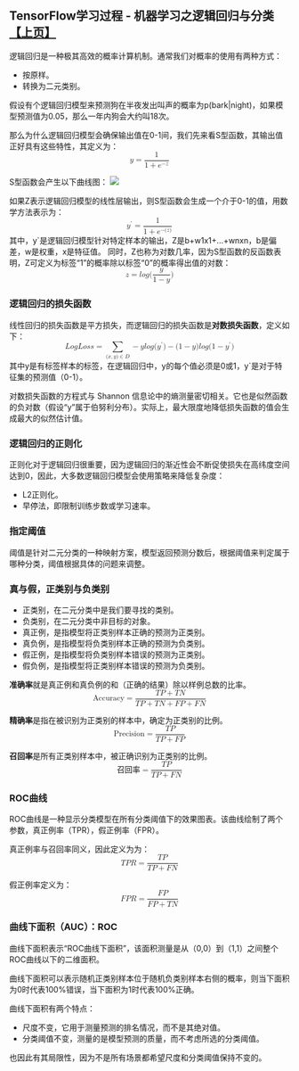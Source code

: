 ## TensorFlow学习过程 - 机器学习之逻辑回归与分类 [【上页】](https://tinyworker.github.io/TensorFlow/index)  ##


逻辑回归是一种极其高效的概率计算机制。通常我们对概率的使用有两种方式：

- 按原样。
- 转换为二元类别。

假设有个逻辑回归模型来预测狗在半夜发出叫声的概率为p(bark|night)，如果模型预测值为0.05，那么一年内狗会大约叫18次。

那么为什么逻辑回归模型会确保输出值在0-1间，我们先来看S型函数，其输出值正好具有这些特性，其定义为：
<math xmlns="http://www.w3.org/1998/Math/MathML" display="block">
  <mi>y</mi>
  <mo>=</mo>
  <mfrac>
    <mn>1</mn>
    <mrow>
      <mn>1</mn>
      <mo>+</mo>
      <msup>
        <mi>e</mi>
        <mrow class="MJX-TeXAtom-ORD">
          <mo>&#x2212;<!-- − --></mo>
          <mi>z</mi>
        </mrow>
      </msup>
    </mrow>
  </mfrac>
</math>

S型函数会产生以下曲线图：
![](https://i.imgur.com/8FALtiX.png)

如果Z表示逻辑回归模型的线性层输出，则S型函数会生成一个介于0-1的值，用数学方法表示为：
<math xmlns="http://www.w3.org/1998/Math/MathML" display="block">
  <msup>
    <mi>y</mi>
    <mo>&#x2032;</mo>
  </msup>
  <mo>=</mo>
  <mfrac>
    <mn>1</mn>
    <mrow>
      <mn>1</mn>
      <mo>+</mo>
      <msup>
        <mi>e</mi>
        <mrow class="MJX-TeXAtom-ORD">
          <mo>&#x2212;<!-- − --></mo>
          <mo stretchy="false">(</mo>
          <mi>z</mi>
          <mo stretchy="false">)</mo>
        </mrow>
      </msup>
    </mrow>
  </mfrac>
</math>
其中，y`是逻辑回归模型针对特定样本的输出，Z是b+w1x1+...+wnxn，b是偏差，w是权重，x是特征值。
同时，Z也称为对数几率，因为S型函数的反函数表明，Z可定义为标签“1”的概率除以标签“0”的概率得出值的对数：
<math xmlns="http://www.w3.org/1998/Math/MathML" display="block">
  <mi>z</mi>
  <mo>=</mo>
  <mi>l</mi>
  <mi>o</mi>
  <mi>g</mi>
  <mo stretchy="false">(</mo>
  <mfrac>
    <mi>y</mi>
    <mrow>
      <mn>1</mn>
      <mo>&#x2212;<!-- − --></mo>
      <mi>y</mi>
    </mrow>
  </mfrac>
  <mo stretchy="false">)</mo>
</math>

### 逻辑回归的损失函数 ###
线性回归的损失函数是平方损失，而逻辑回归的损失函数是**对数损失函数**，定义如下：
<math xmlns="http://www.w3.org/1998/Math/MathML" display="block">
  <mi>L</mi>
  <mi>o</mi>
  <mi>g</mi>
  <mi>L</mi>
  <mi>o</mi>
  <mi>s</mi>
  <mi>s</mi>
  <mo>=</mo>
  <munder>
    <mo>&#x2211;<!-- ∑ --></mo>
    <mrow class="MJX-TeXAtom-ORD">
      <mo stretchy="false">(</mo>
      <mi>x</mi>
      <mo>,</mo>
      <mi>y</mi>
      <mo stretchy="false">)</mo>
      <mo>&#x2208;<!-- ∈ --></mo>
      <mi>D</mi>
    </mrow>
  </munder>
  <mo>&#x2212;<!-- − --></mo>
  <mi>y</mi>
  <mi>l</mi>
  <mi>o</mi>
  <mi>g</mi>
  <mo stretchy="false">(</mo>
  <msup>
    <mi>y</mi>
    <mo>&#x2032;</mo>
  </msup>
  <mo stretchy="false">)</mo>
  <mo>&#x2212;<!-- − --></mo>
  <mo stretchy="false">(</mo>
  <mn>1</mn>
  <mo>&#x2212;<!-- − --></mo>
  <mi>y</mi>
  <mo stretchy="false">)</mo>
  <mi>l</mi>
  <mi>o</mi>
  <mi>g</mi>
  <mo stretchy="false">(</mo>
  <mn>1</mn>
  <mo>&#x2212;<!-- − --></mo>
  <msup>
    <mi>y</mi>
    <mo>&#x2032;</mo>
  </msup>
  <mo stretchy="false">)</mo>
</math>
其中y是有标签样本的标签，在逻辑回归中，y的每个值必须是0或1，y`是对于特征集的预测值（0-1）。

对数损失函数的方程式与 Shannon 信息论中的熵测量密切相关。它也是似然函数的负对数（假设“y”属于伯努利分布）。实际上，最大限度地降低损失函数的值会生成最大的似然估计值。


### 逻辑回归的正则化 ###
正则化对于逻辑回归很重要，因为逻辑回归的渐近性会不断促使损失在高纬度空间达到0，因此，大多数逻辑回归模型会使用策略来降低复杂度：

- L2正则化。
- 早停法，即限制训练步数或学习速率。

### 指定阈值 ###
阈值是针对二元分类的一种映射方案，模型返回预测分数后，根据阈值来判定属于哪种分类，阈值根据具体的问题来调整。

### 真与假，正类别与负类别 ###
- 正类别，在二元分类中是我们要寻找的类别。
- 负类别，在二元分类中非目标的对象。
- 真正例，是指模型将正类别样本正确的预测为正类别。
- 真负例，是指模型将负类别样本正确的预测为负类别。
- 假正例，是指模型将负类别样本错误的预测为正类别。
- 假负例，是指模型将正类别样本错误的预测为负类别。


**准确率**就是真正例和真负例的和（正确的结果）除以样例总数的比率。
<math xmlns="http://www.w3.org/1998/Math/MathML" display="block">
  <mtext>Accuracy</mtext>
  <mo>=</mo>
  <mfrac>
    <mrow>
      <mi>T</mi>
      <mi>P</mi>
      <mo>+</mo>
      <mi>T</mi>
      <mi>N</mi>
    </mrow>
    <mrow>
      <mi>T</mi>
      <mi>P</mi>
      <mo>+</mo>
      <mi>T</mi>
      <mi>N</mi>
      <mo>+</mo>
      <mi>F</mi>
      <mi>P</mi>
      <mo>+</mo>
      <mi>F</mi>
      <mi>N</mi>
    </mrow>
  </mfrac>
</math>

**精确率**是指在被识别为正类别的样本中，确定为正类别的比例。
<math xmlns="http://www.w3.org/1998/Math/MathML" display="block">
  <mtext>Precision</mtext>
  <mo>=</mo>
  <mfrac>
    <mrow>
      <mi>T</mi>
      <mi>P</mi>
    </mrow>
    <mrow>
      <mi>T</mi>
      <mi>P</mi>
      <mo>+</mo>
      <mi>F</mi>
      <mi>P</mi>
    </mrow>
  </mfrac>
</math>

**召回率**是所有正类别样本中，被正确识别为正类别的比例。
<math xmlns="http://www.w3.org/1998/Math/MathML" display="block">
  <mtext>&#x53EC;&#x56DE;&#x7387;</mtext>
  <mo>=</mo>
  <mfrac>
    <mrow>
      <mi>T</mi>
      <mi>P</mi>
    </mrow>
    <mrow>
      <mi>T</mi>
      <mi>P</mi>
      <mo>+</mo>
      <mi>F</mi>
      <mi>N</mi>
    </mrow>
  </mfrac>
</math>

### ROC曲线 ###
ROC曲线是一种显示分类模型在所有分类阈值下的效果图表。该曲线绘制了两个参数，真正例率（TPR），假正例率（FPR）。

真正例率与召回率同义，因此定义为为：
<math xmlns="http://www.w3.org/1998/Math/MathML" display="block">
  <mi>T</mi>
  <mi>P</mi>
  <mi>R</mi>
  <mo>=</mo>
  <mfrac>
    <mrow>
      <mi>T</mi>
      <mi>P</mi>
    </mrow>
    <mrow>
      <mi>T</mi>
      <mi>P</mi>
      <mo>+</mo>
      <mi>F</mi>
      <mi>N</mi>
    </mrow>
  </mfrac>
</math>

假正例率定义为：
<math xmlns="http://www.w3.org/1998/Math/MathML" display="block">
  <mi>F</mi>
  <mi>P</mi>
  <mi>R</mi>
  <mo>=</mo>
  <mfrac>
    <mrow>
      <mi>F</mi>
      <mi>P</mi>
    </mrow>
    <mrow>
      <mi>F</mi>
      <mi>P</mi>
      <mo>+</mo>
      <mi>T</mi>
      <mi>N</mi>
    </mrow>
  </mfrac>
</math>

### 曲线下面积（AUC）：ROC ###
曲线下面积表示“ROC曲线下面积”，该面积测量是从（0,0）到（1,1）之间整个ROC曲线以下的二维面积。

曲线下面积可以表示随机正类别样本位于随机负类别样本右侧的概率，则当下面积为0时代表100%错误，当下面积为1时代表100%正确。

曲线下面积有两个特点：

- 尺度不变，它用于测量预测的排名情况，而不是其绝对值。
- 分类阈值不变，测量的是模型预测的质量，而不考虑所选的分类阈值。

也因此有其局限性，因为不是所有场景都希望尺度和分类阈值保持不变的。
